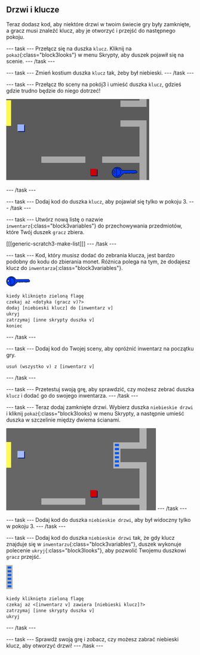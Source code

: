 ## Drzwi i klucze

Teraz dodasz kod, aby niektóre drzwi w twoim świecie gry były zamknięte, a gracz musi znaleźć klucz, aby je otworzyć i przejść do następnego pokoju.

--- task --- Przełącz się na duszka `klucz`. Kliknij na `pokaż`{:class="block3looks"} w menu Skrypty, aby duszek pojawił się na scenie. --- /task ---

--- task --- Zmień kostium duszka `klucz` tak, żeby był niebieski. --- /task ---

--- task --- Przełącz tło sceny na pokój3 i umieść duszka `klucz`, gdzieś gdzie trudno będzie do niego dotrzeć!

![zrzut ekranu](images/world-key.png)

--- /task ---

--- task --- Dodaj kod do duszka `klucz`, aby pojawiał się tylko w pokoju 3. --- /task ---

--- task --- Utwórz nową listę o nazwie `inwentarz`{:class="block3variables"} do przechowywania przedmiotów, które Twój duszek `gracz` zbiera.

[[[generic-scratch3-make-list]]] --- /task ---

--- task --- Kod, który musisz dodać do zebrania klucza, jest bardzo podobny do kodu do zbierania monet. Różnica polega na tym, że dodajesz klucz do `inwentarza`{:class="block3variables"}.

![klucz](images/key.png)

```blocks3
kiedy kliknięto zieloną flagę
czekaj aż <dotyka (gracz v)?>
dodaj [niebieski klucz] do [inwentarz v]
ukryj
zatrzymaj [inne skrypty duszka v]
koniec
```

--- /task ---

--- task --- Dodaj kod do Twojej sceny, aby opróżnić inwentarz na początku gry.

```blocks3
usuń (wszystko v) z [inwentarz v]
```

--- /task ---

--- task --- Przetestuj swoją grę, aby sprawdzić, czy możesz zebrać duszka `klucz` i dodać go do swojego inwentarza. --- /task ---

--- task --- Teraz dodaj zamknięte drzwi. Wybierz duszka `niebieskie drzwi` i kliknij `pokaż`{:class="block3looks} w menu Skrypty, a następnie umieść duszka w szczelinie między dwiema ścianami.

![zrzut ekranu](images/world-door.png) --- /task ---

--- task --- Dodaj kod do duszka `niebieskie drzwi`, aby był widoczny tylko w pokoju 3. --- /task ---

--- task --- Dodaj kod do duszka `niebieskie drzwi` tak, że gdy klucz znajduje się w `inwentarzu`{:class="block3variables"}, duszek wykonuje polecenie `ukryj`{:class="block3looks"}, aby pozwolić Twojemu duszkowi `gracz` przejść.

![drzwi](images/door.png)

```blocks3
kiedy kliknięto zieloną flagę
czekaj aż <[inwentarz v] zawiera [niebieski klucz]?>
zatrzymaj [inne skrypty duszka v]
ukryj
```

--- /task ---

--- task --- Sprawdź swoją grę i zobacz, czy możesz zabrać niebieski klucz, aby otworzyć drzwi! --- /task ---